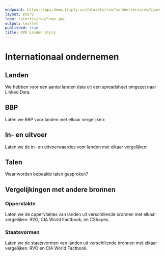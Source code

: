 ```yaml
---
endpoint: https://api.demo.triply.cc/datasets/rvo/landen/services/sparql/sparql
layout: story
logo: /stories/rvo/logo.jpg
output: leaflet
published: true
title: RVO Landen Story
---
```


# Internationaal ondernemen

## Landen

We hebben voor een aantal landen data uit een spreadsheet omgezet naar
Linked Data.  

<query data-config="https://demo.triply.cc/rvo/landen/services/sparql#query=prefix%20geo%3A%20%3Chttp%3A%2F%2Fwww.opengis.net%2Font%2Fgeosparql%23%3E%0Aprefix%20owl%3A%20%3Chttp%3A%2F%2Fwww.w3.org%2F2002%2F07%2Fowl%23%3E%0Aprefix%20rdfs%3A%20%3Chttp%3A%2F%2Fwww.w3.org%2F2000%2F01%2Frdf-schema%23%3E%0Aprefix%20rvo%3A%20%3Chttps%3A%2F%2Fdata.labs.pdok.nl%2Frvo%2Fdef%2F%3E%0Aselect%20%3Fshape%20%3FshapeLabel%20%7B%0A%20%20%3Fland%20a%20rvo%3ALand%20%3B%0A%20%20%20%20rdfs%3Alabel%20%3Fnaam%20%3B%0A%20%20%20%20owl%3AsameAs%2Fgeo%3AhasGeometry%2Fgeo%3AasWKT%20%3Fshape%20%3B%0A%20%20%20%20rvo%3Avlag%20%3Furl%20.%0A%20%20bind(concat('%3Ca%20href%3D%22https%3A%2F%2Fdemo.triply.cc%2Frvo%2Flanden%2Fbrowser%3Fresource%3D'%2Cencode_for_uri(%3Fland)%2C'%22%20target%3D%22_blank%22%3E%3Ch2%3E'%2C%3Fnaam%2C'%3C%2Fh2%3E%3C%2Fa%3E'%2C%0A%20%20%20%20%20%20%20%20%20%20%20%20%20%20'%3Cimg%20src%3D%22'%2C%3Furl%2C'%22%20width%3D%22300%22%3E')%20as%20%3FshapeLabel)%0A%7D%0A&endpoint=https%3A%2F%2Fapi.demo.triply.cc%2Fdatasets%2Frvo%2Flanden%2Fservices%2Fsparql%2Fsparql&requestMethod=POST&tabTitle=Query&headers=%7B%7D&contentTypeConstruct=text%2Fturtle&contentTypeSelect=application%2Fsparql-results%2Bjson&outputFormat=geo&outputSettings=%7B%22map%22%3A%22osm%22%2C%22grouped%22%3Afalse%7D" data-endpoint="https://api.demo.triply.cc/datasets/rvo/landen/services/sparql/sparql" data-query-ref="q1.rq" data-output="geo"> </query> <!-- //### CHANGE GROUPING FROM grouped = false => visualization = 'grouped' -->


## BBP

Laten we BBP voor landen met elkaar vergelijken:

<query data-config="https://demo.triply.cc/rvo/landen/services/sparql#query=prefix+rdfs%3A+%3Chttp%3A%2F%2Fwww.w3.org%2F2000%2F01%2Frdf-schema%23%3E%0Aprefix+rvo%3A+%3Chttps%3A%2F%2Fdata.labs.pdok.nl%2Frvo%2Fdef%2F%3E%0Aselect%0A++%3Fnaam%0A++(xsd%3Ainteger(%3Fbbp)+as+%3Fbbp_usd)%0A++(xsd%3Ainteger(%3Fimport)+*+1.17+as+%3Fimport_usd)%0A++(xsd%3Ainteger(%3Fexport)+*+1.17+as+%3Fexport_usd)%0A%7B%0A++%3Fland%0A++++rvo%3Abbp+%3Fbbp+%3B%0A++++rvo%3Ainvoerwaarde+%3Fimport+%3B%0A++++rvo%3Auitvoerwaarde+%3Fexport+%3B%0A++++rdfs%3Alabel+%3Fnaam%0A%7D%0A&contentTypeConstruct=text%2Fturtle&contentTypeSelect=application%2Fsparql-results%2Bjson&endpoint=https%3A%2F%2Fdemo.triply.cc%2F_api%2Fdatasets%2Frvo%2Flanden%2Fservices%2Fsparql%2Fsparql&requestMethod=POST&tabTitle=Invoer%2Fuitvoer&headers=%7B%7D&outputFormat=gchart&outputSettings=%7B%22chartConfig%22%3A%7B%22options%22%3A%7B%22annotations%22%3A%7B%22domain%22%3A%7B%7D%7D%2C%22hAxis%22%3A%7B%22useFormatFromData%22%3Atrue%2C%22viewWindow%22%3Anull%2C%22minValue%22%3Anull%2C%22maxValue%22%3Anull%2C%22viewWindowMode%22%3Anull%7D%2C%22legacyScatterChartLabels%22%3Atrue%2C%22vAxes%22%3A%5B%7B%22useFormatFromData%22%3Atrue%2C%22viewWindow%22%3A%7B%22max%22%3Anull%2C%22min%22%3Anull%7D%2C%22minValue%22%3Anull%2C%22maxValue%22%3Anull%7D%2C%7B%22useFormatFromData%22%3Atrue%2C%22viewWindow%22%3A%7B%22max%22%3Anull%2C%22min%22%3Anull%7D%2C%22minValue%22%3Anull%2C%22maxValue%22%3Anull%7D%5D%2C%22isStacked%22%3Afalse%2C%22booleanRole%22%3A%22certainty%22%2C%22legend%22%3A%22right%22%2C%22width%22%3A600%2C%22height%22%3A371%7D%2C%22state%22%3A%7B%7D%2C%22view%22%3A%7B%22columns%22%3Anull%2C%22rows%22%3Anull%7D%2C%22isDefaultVisualization%22%3Afalse%2C%22chartType%22%3A%22ColumnChart%22%7D%2C%22motionChartState%22%3Anull%7D"
data-endpoint="https://api.demo.triply.cc/datasets/rvo/landen/services/sparql/sparql" data-query-ref="q4a.rq" data-output="gchart"> </query>

## In- en uitvoer

Laten we de in- en uitvoerwaardes voor landen met elkaar vergelijken:

<query data-query-ref="q4b.rq" data-config="https://demo.triply.cc/rvo/landen/services/sparql#query=prefix+rdfs%3A+%3Chttp%3A%2F%2Fwww.w3.org%2F2000%2F01%2Frdf-schema%23%3E%0Aprefix+rvo%3A+%3Chttps%3A%2F%2Fdata.labs.pdok.nl%2Frvo%2Fdef%2F%3E%0Aselect%0A++%3Fnaam%0A++(xsd%3Ainteger(%3Fimport)+*+1.17+as+%3Fimport_usd)%0A++(xsd%3Ainteger(%3Fexport)+*+1.17+as+%3Fexport_usd)%0A%7B%0A++%3Fland%0A++++rvo%3Abbp+%3Fbbp+%3B%0A++++rvo%3Ainvoerwaarde+%3Fimport+%3B%0A++++rvo%3Auitvoerwaarde+%3Fexport+%3B%0A++++rdfs%3Alabel+%3Fnaam%0A%7D%0A&contentTypeConstruct=text%2Fturtle&contentTypeSelect=application%2Fsparql-results%2Bjson&endpoint=https%3A%2F%2Fdemo.triply.cc%2F_api%2Fdatasets%2Frvo%2Flanden%2Fservices%2Fsparql%2Fsparql&requestMethod=POST&tabTitle=Invoer%2Fuitvoer&headers=%7B%7D&outputFormat=gchart&outputSettings=%7B%22chartConfig%22%3A%7B%22options%22%3A%7B%22annotations%22%3A%7B%22domain%22%3A%7B%7D%7D%2C%22hAxis%22%3A%7B%22useFormatFromData%22%3Atrue%2C%22viewWindow%22%3Anull%2C%22minValue%22%3Anull%2C%22maxValue%22%3Anull%2C%22viewWindowMode%22%3Anull%7D%2C%22legacyScatterChartLabels%22%3Atrue%2C%22vAxes%22%3A%5B%7B%22useFormatFromData%22%3Atrue%2C%22viewWindow%22%3A%7B%22max%22%3Anull%2C%22min%22%3Anull%7D%2C%22minValue%22%3Anull%2C%22maxValue%22%3Anull%7D%2C%7B%22useFormatFromData%22%3Atrue%2C%22viewWindow%22%3A%7B%22max%22%3Anull%2C%22min%22%3Anull%7D%2C%22minValue%22%3Anull%2C%22maxValue%22%3Anull%7D%5D%2C%22isStacked%22%3Afalse%2C%22booleanRole%22%3A%22certainty%22%2C%22legend%22%3A%22right%22%2C%22width%22%3A600%2C%22height%22%3A371%7D%2C%22state%22%3A%7B%7D%2C%22view%22%3A%7B%22columns%22%3Anull%2C%22rows%22%3Anull%7D%2C%22isDefaultVisualization%22%3Afalse%2C%22chartType%22%3A%22ColumnChart%22%7D%2C%22motionChartState%22%3Anull%7D" data-endpoint="https://api.demo.triply.cc/datasets/rvo/landen/services/sparql/sparql"  data-output="gchart"></query>

## Talen

Waar worden bepaalde talen gesproken?

<query data-endpoint="https://api.demo.triply.cc/datasets/rvo/landen/services/sparql/sparql" data-query-ref="q5.rq" data-output="geo"> </query>
## Vergelijkingen met andere bronnen

### Oppervlakte

Laten we de oppervlaktes van landen uit verschillende bronnen met
elkaar vergelijken: RVO, CIA World Factbook, en CShapes.

<query data-config="https://demo.triply.cc/rvo/landen/services/sparql#query=prefix+iisg%3A+%3Chttps%3A%2F%2Fiisg.amsterdam%2Fvocab%2F%3E%0Aprefix+owl%3A+%3Chttp%3A%2F%2Fwww.w3.org%2F2002%2F07%2Fowl%23%3E%0Aprefix+rdfs%3A+%3Chttp%3A%2F%2Fwww.w3.org%2F2000%2F01%2Frdf-schema%23%3E%0Aprefix+rvo%3A+%3Chttps%3A%2F%2Fdata.labs.pdok.nl%2Frvo%2Fdef%2F%3E%0Aselect+%3Fnaam+(xsd%3Adouble(%3Frvo)+as+%3Frvo)+(1.0e3+*+%3Fcshapes+as+%3Fcshapes)+%7B%0A++%3Fland%0A++++owl%3AsameAs%2Fiisg%3Aarea+%3Fcshapes+%3B%0A++++rdfs%3Alabel+%3Fnaam+%3B%0A++++rvo%3Aoppervlakte+%3Frvo+.%0A%7D%0A&contentTypeConstruct=text%2Fturtle&contentTypeSelect=application%2Fsparql-results%2Bjson&endpoint=https%3A%2F%2Fdemo.triply.cc%2F_api%2Fdatasets%2Frvo%2Flanden%2Fservices%2Fsparql%2Fsparql&requestMethod=POST&tabTitle=Oppervlakte&headers=%7B%7D&outputFormat=gchart&outputSettings=%7B%22chartConfig%22%3A%7B%22options%22%3A%7B%22legacyScatterChartLabels%22%3Atrue%2C%22isStacked%22%3Afalse%2C%22booleanRole%22%3A%22certainty%22%2C%22vAxes%22%3A%5B%7B%22minValue%22%3Anull%2C%22maxValue%22%3Anull%2C%22viewWindow%22%3Anull%2C%22viewWindowMode%22%3Anull%2C%22useFormatFromData%22%3Atrue%7D%2C%7B%22useFormatFromData%22%3Atrue%7D%5D%2C%22hAxis%22%3A%7B%22viewWindow%22%3A%7B%22max%22%3Anull%2C%22min%22%3Anull%7D%2C%22minValue%22%3Anull%2C%22maxValue%22%3Anull%2C%22useFormatFromData%22%3Atrue%7D%2C%22legend%22%3A%22right%22%2C%22width%22%3A600%2C%22height%22%3A371%7D%2C%22state%22%3A%7B%7D%2C%22view%22%3A%7B%22columns%22%3Anull%2C%22rows%22%3Anull%7D%2C%22isDefaultVisualization%22%3Afalse%2C%22chartType%22%3A%22BarChart%22%7D%2C%22motionChartState%22%3Anull%7D" data-output="gchart"></query>

### Staatsvormen

Laten we de staatsvormen van landen uit verschillende bronnen met
elkaar vergelijken: RVO en CIA World Factbook.


<query data-endpoint="https://api.demo.triply.cc/datasets/rvo/landen/services/sparql/sparql" data-query-ref="q3.rq" data-output="geo"> </query>

